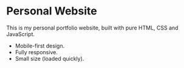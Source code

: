 # Personal Website

This is my personal portfolio website, built with pure HTML, CSS and JavaScript.

- Mobile-first design.
- Fully responsive.
- Small size (loaded quickly).

